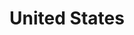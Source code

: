 ---
title: "United States"
hashtag: "united-states"
subdivision-of:
  - North America
borders:
  - Atlantic Ocean
  - Canada
  - Gulf of Mexico
  - Mexico
  - Pacific Ocean
layout: hashtag
tags:
  - American
  - Country
  - North America
---